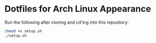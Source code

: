 # Dotfiles for Arch Linux Appearance
Run the following after cloning and cd'ing into this repository:
```Bash
chmod +x setup.sh
./setup.sh
```
